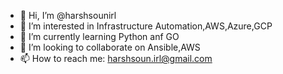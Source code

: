 - 👋 Hi, I’m @harshsounirl
- 👀 I’m interested in Infrastructure Automation,AWS,Azure,GCP
- 🌱 I’m currently learning Python anf GO
- 💞️ I’m looking to collaborate on Ansible,AWS
- 📫 How to reach me: harshsoun.irl@gmail.com

<!---
harshsounirl/harshsounirl is a ✨ special ✨ repository because its `README.md` (this file) appears on your GitHub profile.
You can click the Preview link to take a look at your changes.
--->
